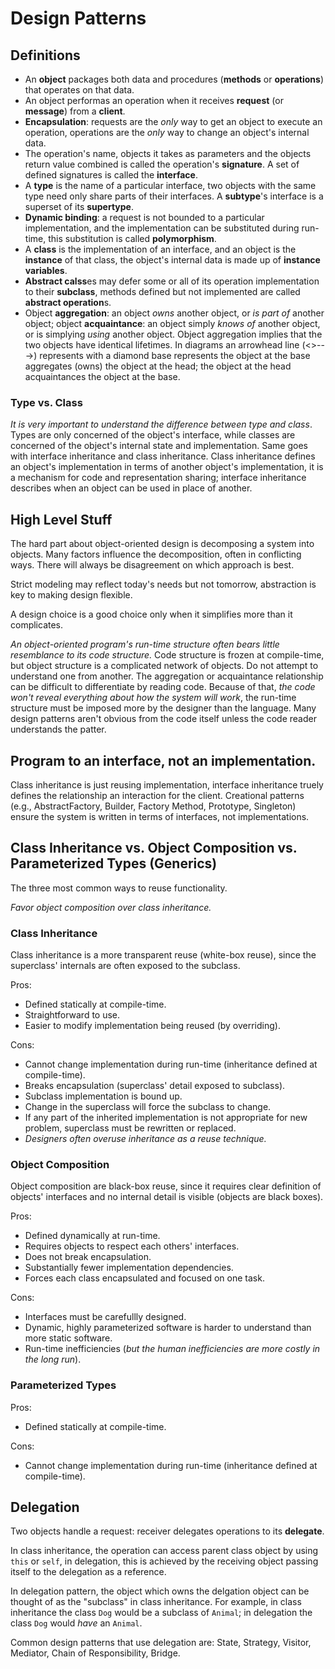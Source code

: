 # Design Patterns

## Definitions

- An **object** packages both data and procedures (**methods** or **operations**) that operates on that data.
- An object performas an operation when it receives **request** (or **message**) from a **client**.
- **Encapsulation**: requests are the *only* way to get an object to execute an operation, operations are the *only* way to change an object's internal data.
- The operation's name, objects it takes as parameters and the objects return value combined is called the operation's **signature**. A set of defined signatures is called the **interface**.
- A **type** is the name of a particular interface, two objects with the same type need only share parts of their interfaces. A **subtype**'s interface is a superset of its **supertype**.
- **Dynamic binding**: a request is not bounded to a particular implementation, and the implementation can be substituted during run-time, this substitution is called **polymorphism**.
- A **class** is the implementation of an interface, and an object is the **instance** of that class, the object's internal data is made up of **instance variables**.
- **Abstract calss**es may defer some or all of its operation implementation to their **subclass**, methods defined but not implemented are called **abstract operation**s.
- Object **aggregation**: an object *owns* another object, or *is part of* another object; object **acquaintance**: an object simply *knows of* another object, or is simplying *using* another object. Object aggregation implies that the two objects have identical lifetimes. In diagrams an arrowhead line (<>--->) represents with a diamond base represents the object at the base aggregates (owns) the object at the head; the object at the head acquaintances the object at the base.

### Type vs. Class

*It is very important to understand the difference between type and class*. Types are only concerned of the object's interface, while classes are concerned of the object's internal state and implementation. Same goes with interface inheritance and class inheritance. Class inheritance defines an object's implementation in terms of another object's implementation, it is a mechanism for code and representation sharing; interface inheritance describes when an object can be used in place of another.

## High Level Stuff

The hard part about object-oriented design is decomposing a system into objects. Many factors influence the decomposition, often in conflicting ways. There will always be disagreement on which approach is best.

Strict modeling may reflect today's needs but not tomorrow, abstraction is key to making design flexible.

A design choice is a good choice only when it simplifies more than it complicates.

*An object-oriented program's run-time structure often bears little resemblance to its code structure.* Code structure is frozen at compile-time, but object structure is a complicated network of objects. Do not attempt to understand one from another. The aggregation or acquaintance relationship can be difficult to differentiate by reading code. Because of that, *the code won't reveal everything about how the system will work*, the run-time structure must be imposed more by the designer than the language. Many design patterns aren't obvious from the code itself unless the code reader understands the patter.

## Program to an interface, not an implementation.

Class inheritance is just reusing implementation, interface inheritance truely defines the relationship an interaction for the client. Creational patterns (e.g., AbstractFactory, Builder, Factory Method, Prototype, Singleton) ensure the system is written in terms of interfaces, not implementations.

## Class Inheritance vs. Object Composition vs. Parameterized Types (Generics)

The three most common ways to reuse functionality.

*Favor object composition over class inheritance.*

### Class Inheritance

Class inheritance is a more transparent reuse (white-box reuse), since the superclass' internals are often exposed to the subclass.

Pros:

- Defined statically at compile-time.
- Straightforward to use.
- Easier to modify implementation being reused (by overriding).

Cons:

- Cannot change implementation during run-time (inheritance defined at compile-time).
- Breaks encapsulation (superclass' detail exposed to subclass).
- Subclass implementation is bound up.
- Change in the superclass will force the subclass to change.
- If any part of the inherited implementation is not appropriate for new problem, superclass must be rewritten or replaced.
- *Designers often overuse inheritance as a reuse technique.*

### Object Composition

Object composition are black-box reuse, since it requires clear definition of objects' interfaces and no internal detail is visible (objects are black boxes).

Pros:

- Defined dynamically at run-time.
- Requires objects to respect each others' interfaces.
- Does not break encapsulation.
- Substantially fewer implementation dependencies.
- Forces each class encapsulated and focused on one task.

Cons:

- Interfaces must be carefullly designed.
- Dynamic, highly parameterized software is harder to understand than more static software.
- Run-time inefficiencies (*but the human inefficiencies are more costly in the long run*).

### Parameterized Types

Pros:

- Defined statically at compile-time.

Cons:

- Cannot change implementation during run-time (inheritance defined at compile-time).

## Delegation

Two objects handle a request: receiver delegates operations to its **delegate**.

In class inheritance, the operation can access parent class object by using `this` or `self`, in delegation, this is achieved by the receiving object passing itself to the delegation as a reference.

In delegation pattern, the object which owns the delgation object can be thought of as the "subclass" in class inheritance. For example, in class inheritance the class `Dog` would be a subclass of `Animal`; in delegation the class `Dog` would *have* an `Animal`.

Common design patterns that use delegation are: State, Strategy, Visitor, Mediator, Chain of Responsibility, Bridge.


